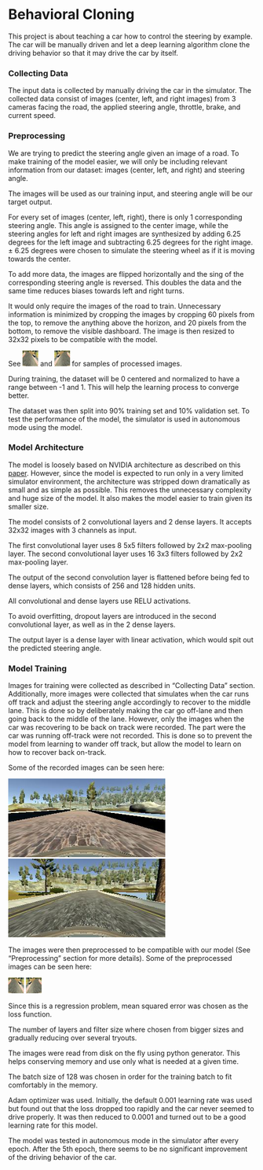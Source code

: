 # Behavioral Cloning

This project is about teaching a car how to control the steering by example. The car will be manually driven and let a deep learning algorithm clone the driving behavior so that it may drive the car by itself.


### Collecting Data

The input data is collected by manually driving the car in the simulator.  The collected data consist of images (center, left, and right images) from 3 cameras facing the road, the applied steering angle, throttle, brake, and current speed.


### Preprocessing

We are trying to predict the steering angle given an image of a road. To make training of the model easier, we will only be including relevant information from our dataset: images (center, left, and right) and steering angle.

The images will be used as our training input, and steering angle will be our target output.

For every set of images (center, left, right), there is only 1 corresponding steering angle. This angle is assigned to the center image, while the steering angles for left and right images are synthesized by adding 6.25 degrees for the left image and subtracting 6.25 degrees for the right image. ± 6.25 degrees were chosen to simulate the steering wheel as if it is moving towards the center.

To add more data, the images are flipped horizontally and the sing of the corresponding steering angle is reversed. This doubles the data and the same time reduces biases towards left and right turns.

It would only require the images of the road to train. Unnecessary information is minimized by cropping the images by cropping 60 pixels from the top, to remove the anything above the horizon, and 20 pixels from the bottom, to remove the visible dashboard. The image is then resized to 32x32 pixels to be compatible with the model.

See ![img_22.jpg](https://github.com/elbernante/behavioral-cloning/blob/master/images/img_22.jpg "img_22.jpg") and ![img_23.jpg](https://github.com/elbernante/behavioral-cloning/blob/master/images/img_23.jpg "img_23.jpg") for samples of processed images.

During training, the dataset will be 0 centered and normalized to have a range between -1 and 1. This will help the learning process to converge better.

The dataset was then split into 90% training set and 10% validation set. To test the performance of the model, the simulator is used in autonomous mode using the model.


### Model Architecture


The model is loosely based on NVIDIA architecture as described on this [paper](http://images.nvidia.com/content/tegra/automotive/images/2016/solutions/pdf/end-to-end-dl-using-px.pdf). However, since the model is expected to run only in a very limited simulator environment, the architecture was stripped down dramatically as small and as simple as possible. This removes the unnecessary complexity and huge size of the model. It also makes the model easier to train given its smaller size.

The model consists of 2 convolutional layers and 2 dense layers. It accepts 32x32 images with 3 channels as input.

The first convolutional layer uses 8 5x5 filters followed by 2x2 max-pooling layer.
The second convolutional layer uses 16 3x3 filters followed by 2x2 max-pooling layer.

The output of the second convolution layer is flattened before being fed to dense layers, which consists of 256 and 128 hidden units. 

All convolutional and dense layers use RELU activations.

To avoid overfitting, dropout layers are introduced in the second convolutional layer, as well as in the 2 dense layers.

The output layer is a dense layer with linear activation, which would spit out the predicted steering angle.


### Model Training

Images for training were collected as described in “Collecting Data” section. Additionally, more images were collected that simulates when the car runs off track and adjust the steering angle accordingly to recover to the middle lane. This is done so by deliberately making the car go off-lane and then going back to the middle of the lane. However, only the images when the car was recovering to be back on track were recorded. The part were the car was running off-track were not recorded. This is done so to prevent the model from learning to wander off track, but allow the model to learn on how to recover back on-track.

Some of the recorded images can be seen here:

![center_2016_12_01_13_32_52_350.jpg](http://github.com/elbernante/behavioral-cloning/blob/master/images/center_2016_12_01_13_32_52_350.jpg "Sample Image 1")
![center_2016_12_01_13_34_20_804.jpg](https://github.com/elbernante/behavioral-cloning/blob/master/images/center_2016_12_01_13_34_20_804.jpg "Sample Image 2")

The images were then preprocessed to be compatible with our model (See “Preprocessing” section for more details). Some of the preprocessed images can be seen here:

![img_22.jpg](https://github.com/elbernante/behavioral-cloning/blob/master/images/img_22.jpg "Sample Preprocessed Image 1")
![img_23.jpg](https://github.com/elbernante/behavioral-cloning/blob/master/images/img_23.jpg "Sample Preprocessed Image 2")


Since this is a regression problem, mean squared error was chosen as the loss function.

The number of layers and filter size where chosen from bigger sizes and gradually reducing over several tryouts.

The images were read from disk on the fly using python generator. This helps conserving memory and use only what is needed at a given time.

The batch size of 128 was chosen in order for the training batch to fit comfortably in the memory.

Adam optimizer was used. Initially, the default 0.001 learning rate was used but found out that the loss dropped too rapidly and the car never seemed to drive properly. It was then reduced to 0.0001 and turned out to be a good learning rate for this model.

The model was tested in autonomous mode in the simulator after every epoch. After the 5th epoch, there seems to be no significant improvement of the driving behavior of the car.
